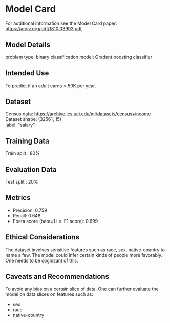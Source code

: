 # Model Card

For additional information see the Model Card paper: https://arxiv.org/pdf/1810.03993.pdf

## Model Details
problem type: binary classification
model: Gradent boosting classifier

## Intended Use
To predict if an adult earns > 50K per year.

## Dataset
Census data: https://archive.ics.uci.edu/ml/datasets/census+income <br>
Dataset shape: (32561, 15) <br>
label: "salary"

## Training Data
Train split : 80%

## Evaluation Data
Test split : 20%

## Metrics
- Precision: 0.759
- Recall: 0.648
- Fbeta score (beta=1 i.e. F1 score): 0.699

## Ethical Considerations
The dataset involves sensitive features such as race, sex, native-country to name a few.
The model could infer certain kinds of people more favorably. One needs
to be cognizant of this.

## Caveats and Recommendations
To avoid any bias on a certain slice of data.
One can further evaluate the model on data slices on features such as:
- sex
- race
- native-country


